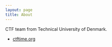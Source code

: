 ```yaml
---
layout: page
title: About
---
```


CTF team from Technical University of Denmark.

* [ctftime.org](https://ctftime.org/team/13719)

